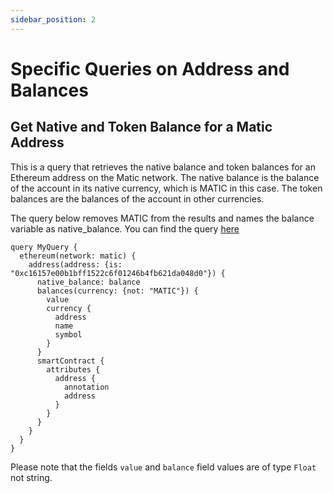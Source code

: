 ```yaml
---
sidebar_position: 2
---
```


# Specific Queries on Address and Balances

## Get Native and Token Balance for a Matic Address

This is a query that retrieves the native balance and token balances for an Ethereum address on the Matic network.
The native balance is the balance of the account in its native currency, which is MATIC in this case. The token balances are the balances of the account in other currencies.

The query below removes MATIC from the results and names the balance variable as native_balance.
You can find the query [here](https://ide.bitquery.io/Get-balances--Native-Balance--MATIC)

```
query MyQuery {
  ethereum(network: matic) {
    address(address: {is: "0xc16157e00b1bff1522c6f01246b4fb621da048d0"}) {
      native_balance: balance
      balances(currency: {not: "MATIC"}) {
        value
        currency {
          address
          name
          symbol
        }
      }
      smartContract {
        attributes {
          address {
            annotation
            address
          }
        }
      }
    }
  }
}

```

Please note that the fields `value` and `balance` field values are of type `Float` not string.
